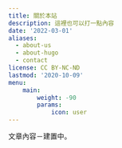 ```yaml
---
title: 關於本站
description: 這裡也可以打一點內容
date: '2022-03-01'
aliases:
  - about-us
  - about-hugo
  - contact
license: CC BY-NC-ND
lastmod: '2020-10-09'
menu:
    main: 
        weight: -90
        params:
            icon: user
---
```


文章內容－建置中。

